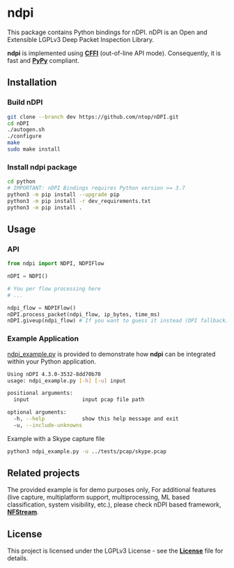 # ndpi

This package contains Python bindings for nDPI. nDPI is an Open and Extensible LGPLv3 Deep Packet Inspection Library.

**ndpi** is implemented using [**CFFI**][cffi] (out-of-line API mode). Consequently, it is fast and [**PyPy**][pypy] 
compliant.

## Installation

### Build nDPI

``` bash
git clone --branch dev https://github.com/ntop/nDPI.git
cd nDPI
./autogen.sh
./configure
make
sudo make install
```

### Install ndpi package

``` bash
cd python
# IMPORTANT: nDPI Bindings requires Python version >= 3.7
python3 -m pip install --upgrade pip
python3 -m pip install -r dev_requirements.txt
python3 -m pip install .
```

## Usage

### API
``` python
from ndpi import NDPI, NDPIFlow

nDPI = NDPI()

# You per flow processing here 
# ...

ndpi_flow = NDPIFlow()
nDPI.process_packet(ndpi_flow, ip_bytes, time_ms)
nDPI.giveup(ndpi_flow) # If you want to guess it instead (DPI fallback)
```

### Example Application

[ndpi_example.py][ndpi_example] is provided to demonstrate how **ndpi** can be integrated within your Python application.

``` bash
Using nDPI 4.3.0-3532-8dd70b70
usage: ndpi_example.py [-h] [-u] input

positional arguments:
  input                 input pcap file path

optional arguments:
  -h, --help            show this help message and exit
  -u, --include-unknowns
```

Example with a Skype capture file

``` bash
python3 ndpi_example.py -u ../tests/pcap/skype.pcap
```

## Related projects

The provided example is for demo purposes only, For additional features (live capture, multiplatform support, 
multiprocessing, ML based classification, system visibility, etc.), please check nDPI based 
framework, [**NFStream**][nfstream].
## License

This project is licensed under the LGPLv3 License - see the [**License**][license] file for details.

[license]: https://github.com/ntop/nDPI/blob/dev/COPYING
[cffi]: https://cffi.readthedocs.io/en/latest/
[pypy]: https://www.pypy.org/
[nfstream]: https://github.com/nfstream/nfstream
[ndpi_example]: https://github.com/ntop/nDPI/blob/dev/python/ndpi_example.py
